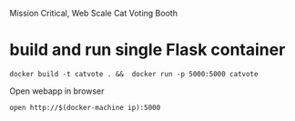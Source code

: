 Mission Critical, Web Scale Cat Voting Booth

# build and run single Flask container

    docker build -t catvote . &&  docker run -p 5000:5000 catvote

Open webapp in browser

    open http://$(docker-machine ip):5000